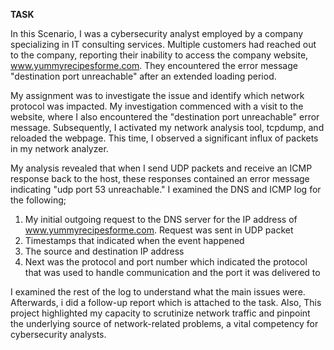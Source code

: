 **TASK**

In this Scenario, I was a cybersecurity analyst employed by a company specializing in IT consulting services. Multiple customers had reached out to the company, reporting their inability to access the company website, www.yummyrecipesforme.com. They encountered the error message "destination port unreachable" after an extended loading period.

My assignment was to investigate the issue and identify which network protocol was impacted. My investigation commenced with a visit to the website, where I also encountered the "destination port unreachable" error message. Subsequently, I activated my network analysis tool, tcpdump, and reloaded the webpage. This time, I observed a significant influx of packets in my network analyzer.

My analysis revealed that when I send UDP packets and receive an ICMP response back to the host, these responses contained an error message indicating "udp port 53 unreachable." I examined the DNS and ICMP log for the following;

1. My initial outgoing request to the DNS server for the IP address of www.yummyrecipesforme.com. Request was sent in  UDP packet
2. Timestamps that indicated when the event happened
3. The source and destination IP address
4. Next was the protocol and port number which indicated the protocol that was used to handle communication and the port it was delivered to

I examined the rest of the log to understand what the main issues were. Afterwards, i did a follow-up report which is attached to the task. Also, This project highlighted my capacity to scrutinize network traffic and pinpoint the underlying source of network-related problems, a vital competency for cybersecurity analysts.

